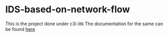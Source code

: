 # IDS-based-on-network-flow
This is the project done under c3i iitk
The documentation for the same can be found [here](https://drive.google.com/file/d/1-yL_zMclMztmfNhxFG7kMv2KaRFNeuMs/view?usp=sharing)
